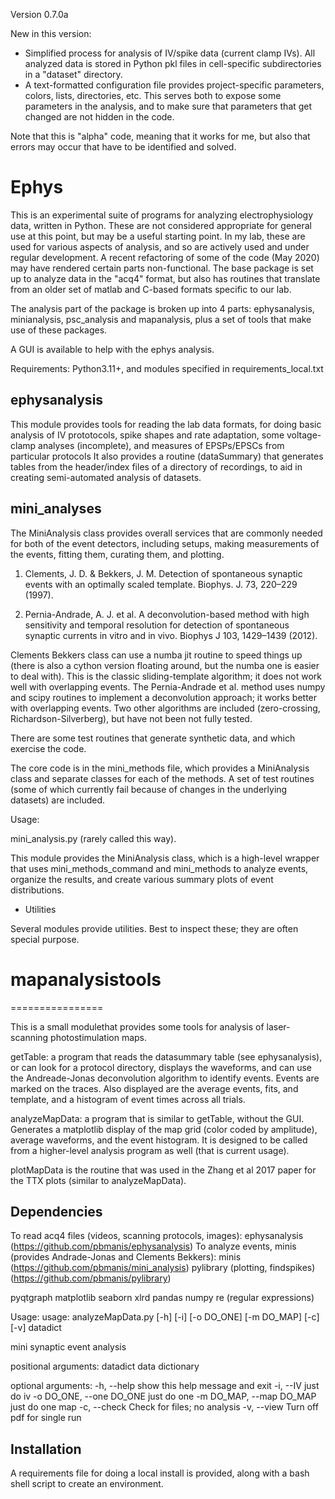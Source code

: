 Version 0.7.0a

New in this version:
* Simplified process for analysis of IV/spike data (current clamp IVs).
All analyzed data is stored in Python pkl files in cell-specific subdirectories
in a "dataset" directory.
* A text-formatted configuration file provides project-specific parameters, colors, lists,
directories, etc. This serves both to expose some parameters in the analysis,
and to make sure that parameters that get changed are not hidden in the code.

Note that this is "alpha" code, meaning that it works for me, but also that
errors may occur that have to be identified and solved. 


Ephys
=====

This is an experimental suite of programs for analyzing electrophysiology data,
written in Python. These are not considered appropriate for general use at this
point, but may be a useful starting point. In my lab, these are used for various
aspects of analysis, and so are actively used and under regular development. A
recent refactoring of some of the code (May 2020) may have rendered certain
parts non-functional. The base package is set up to analyze data in the "acq4"
format, but also has routines that translate from an older set of matlab and
C-based formats specific to our lab. 

The analysis part of the package is broken up into 4 parts: ephysanalysis, 
minianalysis, psc_analysis and
mapanalysis, plus a set of tools that make use of these packages.

A GUI is available to help with the ephys analysis.

Requirements: Python3.11+, and modules specified in requirements_local.txt

ephysanalysis
-------------
This module provides tools for reading the lab data formats, for doing basic
analysis of IV prototocols, spike shapes and rate adaptation, some voltage-clamp
analyses (incomplete), and measures of EPSPs/EPSCs from particular protocols It
also provides a routine (dataSummary) that generates tables from the
header/index files of a directory of recordings, to aid in creating
semi-automated analysis of datasets.


mini_analyses
-------------

The MiniAnalysis class provides overall services that are commonly needed for
both of the event detectors, including setups, making measurements of the
events, fitting them, curating them, and plotting.

1. Clements, J. D. & Bekkers, J. M. Detection of spontaneous synaptic events
    with an optimally scaled template. Biophys. J. 73, 220–229 (1997).

2. Pernia-Andrade, A. J. et al. A deconvolution-based method with high
   sensitivity and temporal resolution for detection of spontaneous synaptic
   currents in vitro and in vivo. Biophys J 103, 1429–1439 (2012).


Clements Bekkers class can use a numba jit routine to speed things up (there is
also a cython version floating around, but the numba one is easier to deal
with). This is the classic sliding-template algorithm; it does not work well
with overlapping events. The Pernia-Andrade et al. method uses numpy and scipy
routines to implement a deconvolution approach; it works better with overlapping
events. Two other algorithms are included (zero-crossing,
Richardson-Silverberg), but have not been not fully tested. 

There are some test routines that generate synthetic data, and which exercise
the code. 

The core code is in the mini_methods file, which provides a MiniAnalysis class
and separate classes for each of the methods. A set of test routines (some of
which currently fail because of changes in the underlying datasets) are
included. 

Usage:

mini_analysis.py  (rarely called this way).

This module provides the MiniAnalysis class, which is a high-level wrapper that
uses mini_methods_command and mini_methods to analyze events, organize the
results, and create various summary plots of event distributions.

* Utilities

Several modules provide utilities. Best to inspect these; they are often special
purpose.


# mapanalysistools
================

This is a small modulethat provides some tools for analysis of laser-scanning
photostimulation maps. 

getTable: a program that reads the datasummary table (see ephysanalysis), or can
look for a protocol directory, displays the waveforms, and can use the
Andreade-Jonas deconvolution algorithm to identify events. Events are marked on
the traces. Also displayed are the average events, fits, and template, and a
histogram of event times across all trials.

analyzeMapData: a program that is similar to getTable, without the GUI.
Generates a matplotlib display of the map grid (color coded by amplitude),
average waveforms, and the event histogram. It is designed to be called from a
higher-level analysis program as well (that is current usage).

plotMapData is the routine that was used in the Zhang et al 2017 paper for the
TTX plots (similar to analyzeMapData).

Dependencies
------------

To read acq4 files (videos, scanning protocols, images):  ephysanalysis
(https://github.com/pbmanis/ephysanalysis) To analyze events, minis (provides
Andrade-Jonas and Clements Bekkers): minis
(https://github.com/pbmanis/mini_analysis) pylibrary (plotting, findspikes)
(https://github.com/pbmanis/pylibrary)

pyqtgraph matplotlib seaborn xlrd pandas numpy re (regular expressions)

Usage: usage: analyzeMapData.py [-h] [-i] [-o DO_ONE] [-m DO_MAP] [-c] [-v]
datadict

mini synaptic event analysis

positional arguments: datadict              data dictionary

optional arguments: -h, --help            show this help message and exit -i,
  --IV              just do iv -o DO_ONE, --one DO_ONE just do one -m DO_MAP,
  --map DO_MAP just do one map -c, --check           Check for files; no
  analysis -v, --view            Turn off pdf for single run
  
  
  Installation
  ------------
  A requirements file for doing a local install is provided, along with a bash
  shell script to create an environment. 
  
